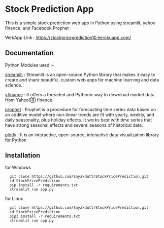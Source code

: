 
# Stock Prediction App

This is a simple stock prediction web app in Python using streamlit, yahoo finance, and Facebook Prophet

WebApp Link : https://stockpriceprediction10.herokuapp.com/
## Documentation

Python Modules used :- 

[streamlit](https://docs.streamlit.io/) : Streamlit is an open-source Python library that makes it easy to create and share beautiful, custom web apps for machine learning and data science.

[yfinance](https://pypi.org/project/yfinance/) : It offers a threaded and Pythonic way to download market data from Yahoo!Ⓡ finance.

[prophet](https://pypi.org/project/prophet/) : Prophet is a procedure for forecasting time series data based on an additive model where non-linear trends are fit with yearly, weekly, and daily seasonality, plus holiday effects. It works best with time series that have strong seasonal effects and several seasons of historical data.

[plotly](https://pypi.org/project/plotly/) : It is an interactive, open-source, interactive data visualization library for Python



## Installation

for Windows

```bashtion
  git clone https://github.com/Sayakdutt/StockPricePrediction.git  
  cd StockPricePrediction
  pip install -r requirements.txt
  streamlit run app.py
```
for Linux

```bashtion
  git clone https://github.com/Sayakdutt/StockPricePrediction.git  
  cd StockPricePrediction
  pip3 install -r requirements.txt
  streamlit run app.py
```
    